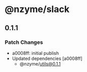 # @nzyme/slack

## 0.1.1

### Patch Changes

- a0008ff: initial publish
- Updated dependencies [a0008ff]
    - @nzyme/utils@0.1.1

